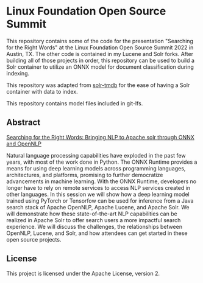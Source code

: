 # Linux Foundation Open Source Summit

This repository contains some of the code for the presentation "Searching for the Right Words" at the Linux Foundation Open Source Summit 2022 in Austin, TX. The other code is contained in my Lucene and Solr forks. After building all of those projects in order, this repository can be used to build a Solr container to utilize an ONNX model for document classification during indexing.

This repository was adapted from [solr-tmdb](https://github.com/o19s/solr-tmdb) for the ease of having a Solr container with data to index.

This repository contains model files included in git-lfs.

## Abstract

[Searching for the Right Words: Bringing NLP to Apache solr through ONNX and OpenNLP](https://sched.co/11Nq2)

Natural language processing capabilities have exploded in the past few years, with most of the work done in Python. The ONNX Runtime provides a means for using deep learning models across programming languages, architectures, and platforms, promising to further democratize advancements in machine learning. With the ONNX Runtime, developers no longer have to rely on remote services to access NLP services created in other languages. In this session we will show how a deep learning model trained using PyTorch or Tensorfow can be used for inference from a Java search stack of Apache OpenNLP, Apache Lucene, and Apache Solr. We will demonstrate how these state-of-the-art NLP capabilities can be realized in Apache Solr to offer search users a more impactful search experience. We will discuss the challenges, the relationships between OpenNLP, Lucene, and Solr, and how attendees can get started in these open source projects.

## License

This project is licensed under the Apache License, version 2.
